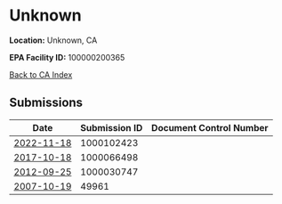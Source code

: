 # Unknown

**Location:** Unknown, CA

**EPA Facility ID:** 100000200365

[Back to CA Index](../../index.md)

## Submissions

| Date | Submission ID | Document Control Number |
|------|--------------|-------------------------|
| [2022-11-18](submissions/1000102423.md) | 1000102423 |  |
| [2017-10-18](submissions/1000066498.md) | 1000066498 |  |
| [2012-09-25](submissions/1000030747.md) | 1000030747 |  |
| [2007-10-19](submissions/49961.md) | 49961 |  |
